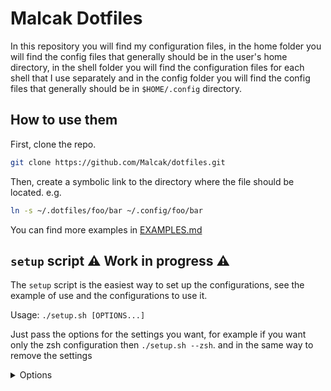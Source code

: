 # Malcak Dotfiles

In this repository you will find my configuration files, in the home folder you will find the config files that generally should be in the user's home directory, in the shell folder you will find the configuration files for each shell that I use separately and in the config folder you will find the config files that generally should be in `$HOME/.config` directory.

## How to use them

First, clone the repo.

```sh
git clone https://github.com/Malcak/dotfiles.git
```

Then, create a symbolic link to the directory where the file should be located. e.g. 
```sh
ln -s ~/.dotfiles/foo/bar ~/.config/foo/bar
```
You can find more examples in [EXAMPLES.md](./EXAMPLES.md)

## `setup` script ⚠️ Work in progress ⚠️

The `setup` script is the easiest way to set up the configurations, see the example of use and the configurations to use it.

Usage: `./setup.sh [OPTIONS...]`

Just pass the options for the settings you want, for example if you want only the zsh configuration then `./setup.sh --zsh`. and in the same way to remove the settings

<details> <summary> Options </summary>

```
  -g, --git, --git-config
 Set the git configurations.

  -z, --zsh
 Set the ZSH configurations.

  -f, --hard, --hard-mode 
 Removes previous configurations when setting up new ones, and does not make a backup. 

  -r, --remove, -u, --uninstall 
 Removes all selected and installed configurations. 

  --debug
 Display debug messages
```

</details>